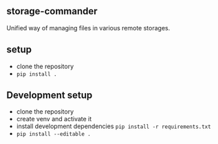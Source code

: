 ## storage-commander
Unified way of managing files in various remote storages.

## setup
- clone the repository
- `pip install .`

## Development setup
- clone the repository
- create venv and activate it
- install development dependencies `pip install -r requirements.txt`
- `pip install --editable .`
